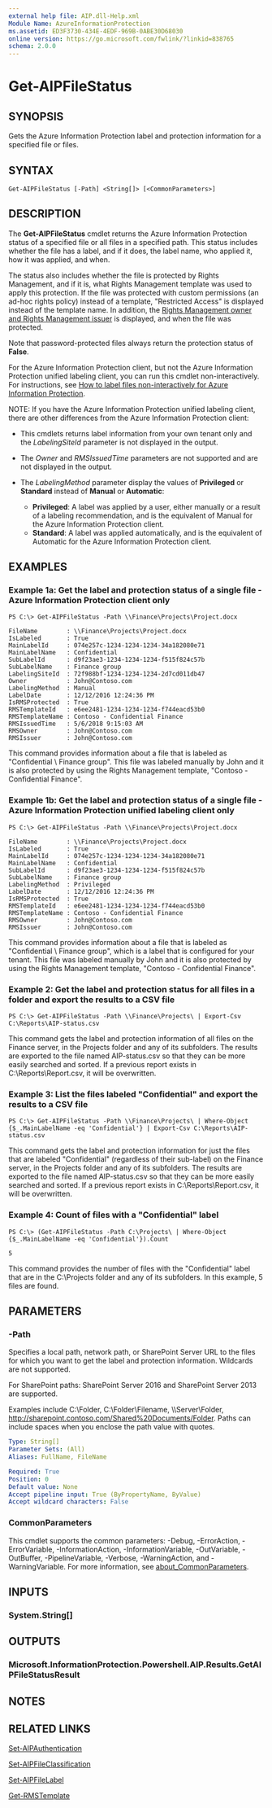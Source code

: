 ```yaml
---
external help file: AIP.dll-Help.xml
Module Name: AzureInformationProtection
ms.assetid: ED3F3730-434E-4EDF-969B-0ABE30D68030
online version: https://go.microsoft.com/fwlink/?linkid=838765
schema: 2.0.0
---
```


# Get-AIPFileStatus

## SYNOPSIS
Gets the Azure Information Protection label and protection information for a specified file or files.

## SYNTAX

```
Get-AIPFileStatus [-Path] <String[]> [<CommonParameters>]
```

## DESCRIPTION
The **Get-AIPFileStatus** cmdlet returns the Azure Information Protection status of a specified file or all files in a specified path. This status includes whether the file has a label, and if it does, the label name, who applied it, how it was applied, and when. 

The status also includes whether the file is protected by Rights Management, and if it is, what Rights Management template was used to apply this protection. If the file was protected with custom permissions (an ad-hoc rights policy) instead of a template, "Restricted Access" is displayed instead of the template name. In addition, the [Rights Management owner and Rights Management issuer](https://docs.microsoft.com/information-protection/configure-usage-rights#rights-management-issuer-and-rights-management-owner) is displayed, and when the file was protected.

Note that password-protected files always return the protection status of **False**.

For the Azure Information Protection client, but not the Azure Information Protection unified labeling client, you can run this cmdlet non-interactively. For instructions, see [How to label files non-interactively for Azure Information Protection](https://docs.microsoft.com/information-protection/rms-client/client-admin-guide-powershell#how-to-label-files-non-interactively-for-azure-information-protection).

NOTE: If you have the Azure Information Protection unified labeling client, there are other differences from the Azure Information Protection client:

- This cmdlets returns label information from your own tenant only and the *LabelingSiteId* parameter is not displayed in the output.

- The *Owner* and *RMSIssuedTime* parameters are not supported and are not displayed in the output.

- The *LabelingMethod* parameter display the values of **Privileged** or **Standard** instead of **Manual** or **Automatic**:
    
    - **Privileged**: A label was applied by a user, either manually or a result of a labeling recommendation, and is the equivalent of Manual for the Azure Information Protection client.
    - **Standard**: A label was applied automatically, and is the equivalent of Automatic for the Azure Information Protection client.

## EXAMPLES

### Example 1a: Get the label and protection status of a single file - Azure Information Protection client only

```
PS C:\> Get-AIPFileStatus -Path \\Finance\Projects\Project.docx

FileName        : \\Finance\Projects\Project.docx
IsLabeled       : True
MainLabelId     : 074e257c-1234-1234-1234-34a182080e71
MainLabelName   : Confidential
SubLabelId      : d9f23ae3-1234-1234-1234-f515f824c57b
SubLabelName    : Finance group
LabelingSiteId  : 72f988bf-1234-1234-1234-2d7cd011db47
Owner           : John@Contoso.com
LabelingMethod  : Manual
LabelDate       : 12/12/2016 12:24:36 PM
IsRMSProtected  : True
RMSTemplateId   : e6ee2481-1234-1234-1234-f744eacd53b0
RMSTemplateName : Contoso - Confidential Finance
RMSIssuedTime   : 5/6/2018 9:15:03 AM
RMSOwner        : John@Contoso.com
RMSIssuer       : John@Contoso.com
```

This command provides information about a file that is labeled as "Confidential \ Finance group". This file was labeled manually by John and it is also protected by using the Rights Management template, "Contoso - Confidential Finance". 

### Example 1b: Get the label and protection status of a single file - Azure Information Protection unified labeling client only

```
PS C:\> Get-AIPFileStatus -Path \\Finance\Projects\Project.docx

FileName        : \\Finance\Projects\Project.docx
IsLabeled       : True
MainLabelId     : 074e257c-1234-1234-1234-34a182080e71
MainLabelName   : Confidential
SubLabelId      : d9f23ae3-1234-1234-1234-f515f824c57b
SubLabelName    : Finance group
LabelingMethod  : Privileged
LabelDate       : 12/12/2016 12:24:36 PM
IsRMSProtected  : True
RMSTemplateId   : e6ee2481-1234-1234-1234-f744eacd53b0
RMSTemplateName : Contoso - Confidential Finance
RMSOwner        : John@Contoso.com
RMSIssuer       : John@Contoso.com
```

This command provides information about a file that is labeled as "Confidential \ Finance group", which is a label that is configured for your tenant. This file was labeled manually by John and it is also protected by using the Rights Management template, "Contoso - Confidential Finance". 

### Example 2: Get the label and protection status for all files in a  folder and export the results to a CSV file
```
PS C:\> Get-AIPFileStatus -Path \\Finance\Projects\ | Export-Csv C:\Reports\AIP-status.csv
```

This command gets the label and protection information of all files on the Finance server, in the Projects folder and any of its subfolders. The results are exported to the file named AIP-status.csv so that they can be more easily searched and sorted. If a previous report exists in C:\Reports\Report.csv, it will be overwritten.

### Example 3: List the files labeled "Confidential" and export the results to a CSV file
```
PS C:\> Get-AIPFileStatus -Path \\Finance\Projects\ | Where-Object {$_.MainLabelName -eq 'Confidential'} | Export-Csv C:\Reports\AIP-status.csv
```

This command gets the label and protection information for just the files that are labeled "Confidential" (regardless of their sub-label) on the Finance server, in the Projects folder and any of its subfolders. The results are exported to the file named AIP-status.csv so that they can be more easily searched and sorted. If a previous report exists in C:\Reports\Report.csv, it will be overwritten.

### Example 4: Count of files with a "Confidential" label
```
PS C:\> (Get-AIPFileStatus -Path C:\Projects\ | Where-Object {$_.MainLabelName -eq 'Confidential'}).Count

5
```

This command provides the number of files with the "Confidential" label that are in the C:\Projects folder and any of its subfolders. In this example, 5 files are found.

## PARAMETERS

### -Path
Specifies a local path, network path, or SharePoint Server URL to the files for which you want to get the label and protection information. Wildcards are not supported.

For SharePoint paths: SharePoint Server 2016 and SharePoint Server 2013 are supported.

Examples include C:\Folder\, C:\Folder\Filename, \\\Server\Folder, http://sharepoint.contoso.com/Shared%20Documents/Folder. Paths can include spaces when you enclose the path value with quotes.

```yaml
Type: String[]
Parameter Sets: (All)
Aliases: FullName, FileName

Required: True
Position: 0
Default value: None
Accept pipeline input: True (ByPropertyName, ByValue)
Accept wildcard characters: False
```

### CommonParameters
This cmdlet supports the common parameters: -Debug, -ErrorAction, -ErrorVariable, -InformationAction, -InformationVariable, -OutVariable, -OutBuffer, -PipelineVariable, -Verbose, -WarningAction, and -WarningVariable. For more information, see [about_CommonParameters](https://go.microsoft.com/fwlink/?LinkID=113216).

## INPUTS

### System.String[]

## OUTPUTS

### Microsoft.InformationProtection.Powershell.AIP.Results.GetAIPFileStatusResult

## NOTES

## RELATED LINKS

[Set-AIPAuthentication](./Set-AIPAuthentication.md)

[Set-AIPFileClassification](./Set-AIPFileClassification.md)

[Set-AIPFileLabel](./Set-AIPFileLabel.md)

[Get-RMSTemplate](./Get-RMSTemplate.md)

